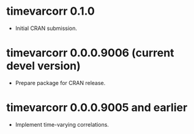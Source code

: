 # timevarcorr 0.1.0

* Initial CRAN submission.

# timevarcorr 0.0.0.9006 (current devel version)

* Prepare package for CRAN release.

# timevarcorr 0.0.0.9005 and earlier

* Implement time-varying correlations.
